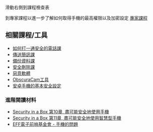 [Title]: # (現在怎樣?)
[Order]: # (8)

滑動右側到課程檢查表

到專家課程以進一步了解如何取得手機的最高權限以及加密設定
[專家課程](umbrella://lesson/mobile-phones/2)

## 相關課程/工具

* [如何打一通安全的電話課](umbrella://lesson/making-a-call)
* [傳送簡訊課](umbrella://lesson/sending-a-message)
* [備份資料課](umbrella://lesson/backing-up)
* [安全刪除課](umbrella://lesson/safely-deleting)
* [惡意軟體](umbrella://lesson/malware)
* [ObscuraCam工具](umbrella://lesson/obscuracam)
* [安卓手機的基本安全設定](umbrella://lesson/android)

### 進階閱讀材料

* [Security in a Box 第10章, 盡可能安全地使用手機](https://securityinabox.org/en/guide/mobile-phones) 
* [Security in a Box 第11章, 盡可能安全地使用智慧型手機](https://securityinabox.org/en/guide/smartphones)
* [EFF電子前哨基金會 - 手機的問題](https://ssd.eff.org/en/module/problem-mobile-phones)
